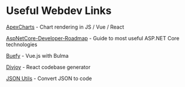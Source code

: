 # Useful Webdev Links

[ApexCharts](https://apexcharts.com/javascript-chart-demos) - Chart rendering in JS / Vue / React

[AspNetCore-Developer-Roadmap](https://github.com/MoienTajik/AspNetCore-Developer-Roadmap) - Guide to most useful ASP.NET Core technologies

[Buefy](https://buefy.org/) - Vue.js with Bulma

[Divjoy](https://www.divjoy.com) - React codebase generator

[JSON Utils](https://www.jsonutils.com/) - Convert JSON to code
